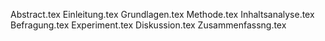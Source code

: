 Abstract.tex
Einleitung.tex
Grundlagen.tex
Methode.tex
Inhaltsanalyse.tex
Befragung.tex
Experiment.tex
Diskussion.tex
Zusammenfassng.tex
